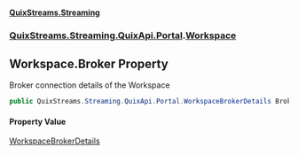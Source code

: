 #### [QuixStreams.Streaming](index.md 'index')
### [QuixStreams.Streaming.QuixApi.Portal](QuixStreams.Streaming.QuixApi.Portal.md 'QuixStreams.Streaming.QuixApi.Portal').[Workspace](Workspace.md 'QuixStreams.Streaming.QuixApi.Portal.Workspace')

## Workspace.Broker Property

Broker connection details of the Workspace

```csharp
public QuixStreams.Streaming.QuixApi.Portal.WorkspaceBrokerDetails Broker { get; set; }
```

#### Property Value
[WorkspaceBrokerDetails](WorkspaceBrokerDetails.md 'QuixStreams.Streaming.QuixApi.Portal.WorkspaceBrokerDetails')